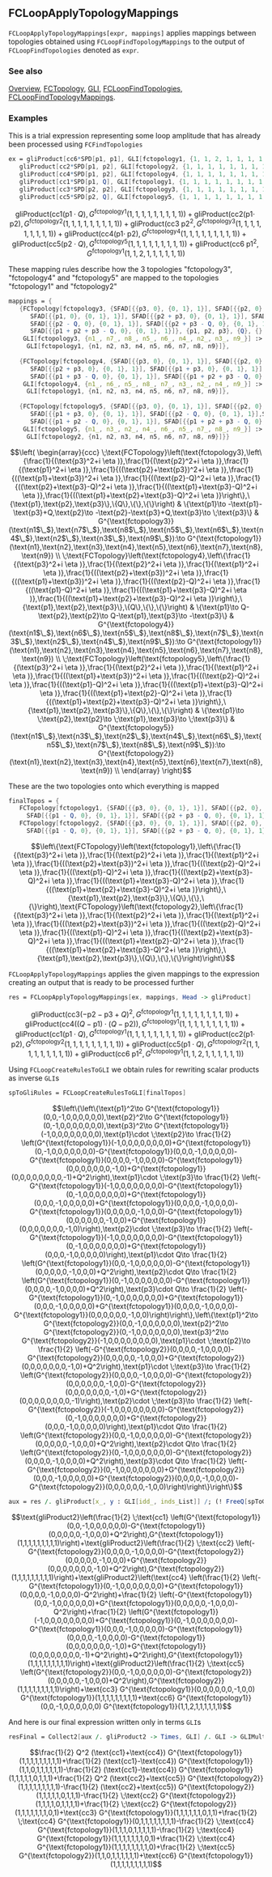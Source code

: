## FCLoopApplyTopologyMappings

`FCLoopApplyTopologyMappings[expr, mappings]` applies mappings between topologies obtained using `FCLoopFindTopologyMappings` to the output of `FCLoopFindTopologies` denoted as `expr`.

### See also

[Overview](Extra/FeynCalc.md), [FCTopology](FCTopology.md), [GLI](GLI.md), [FCLoopFindTopologies](FCLoopFindTopologies.md), [FCLoopFindTopologyMappings](FCLoopFindTopologyMappings.md).

### Examples

This is a trial expression representing some loop amplitude that has already been processed using `FCFindTopologies`

```mathematica
ex = gliProduct[cc6*SPD[p1, p1], GLI[fctopology1, {1, 1, 2, 1, 1, 1, 1, 1, 1}]] + 
   gliProduct[cc2*SPD[p1, p2], GLI[fctopology2, {1, 1, 1, 1, 1, 1, 1, 1, 1}]] + 
   gliProduct[cc4*SPD[p1, p2], GLI[fctopology4, {1, 1, 1, 1, 1, 1, 1, 1, 1}]] + 
   gliProduct[cc1*SPD[p1, Q], GLI[fctopology1, {1, 1, 1, 1, 1, 1, 1, 1, 1}]] + 
   gliProduct[cc3*SPD[p2, p2], GLI[fctopology3, {1, 1, 1, 1, 1, 1, 1, 1, 1}]] + 
   gliProduct[cc5*SPD[p2, Q], GLI[fctopology5, {1, 1, 1, 1, 1, 1, 1, 1, 1}]]
```

$$\text{gliProduct}\left(\text{cc1} (\text{p1}\cdot Q),G^{\text{fctopology1}}(1,1,1,1,1,1,1,1,1)\right)+\text{gliProduct}\left(\text{cc2} (\text{p1}\cdot \;\text{p2}),G^{\text{fctopology2}}(1,1,1,1,1,1,1,1,1)\right)+\text{gliProduct}\left(\text{cc3} \;\text{p2}^2,G^{\text{fctopology3}}(1,1,1,1,1,1,1,1,1)\right)+\text{gliProduct}\left(\text{cc4} (\text{p1}\cdot \;\text{p2}),G^{\text{fctopology4}}(1,1,1,1,1,1,1,1,1)\right)+\text{gliProduct}\left(\text{cc5} (\text{p2}\cdot Q),G^{\text{fctopology5}}(1,1,1,1,1,1,1,1,1)\right)+\text{gliProduct}\left(\text{cc6} \;\text{p1}^2,G^{\text{fctopology1}}(1,1,2,1,1,1,1,1,1)\right)$$

These mapping rules describe how the 3 topologies "fctopology3", "fctopology4" and "fctopology5" are mapped to the topologies "fctopology1" and "fctopology2"

```mathematica
mappings = {
   {FCTopology[fctopology3, {SFAD[{{p3, 0}, {0, 1}, 1}], SFAD[{{p2, 0}, {0, 1}, 1}], 
      SFAD[{{p1, 0}, {0, 1}, 1}], SFAD[{{p2 + p3, 0}, {0, 1}, 1}], SFAD[{{p1 + p3, 0}, {0, 1}, 1}], 
      SFAD[{{p2 - Q, 0}, {0, 1}, 1}], SFAD[{{p2 + p3 - Q, 0}, {0, 1}, 1}], SFAD[{{p1 + p3 - Q, 0}, {0, 1}, 1}], 
      SFAD[{{p1 + p2 + p3 - Q, 0}, {0, 1}, 1}]}, {p1, p2, p3}, {Q}, {}, {}], {p1 -> -p1 - p3 + Q, p2 -> -p2 - p3 + Q, p3 -> p3}, 
    GLI[fctopology3, {n1_, n7_, n8_, n5_, n6_, n4_, n2_, n3_, n9_}] :>
     GLI[fctopology1, {n1, n2, n3, n4, n5, n6, n7, n8, n9}]}, 
   
   {FCTopology[fctopology4, {SFAD[{{p3, 0}, {0, 1}, 1}], SFAD[{{p2, 0}, {0, 1}, 1}], SFAD[{{p1, 0}, {0, 1}, 1}], 
      SFAD[{{p2 + p3, 0}, {0, 1}, 1}], SFAD[{{p1 + p3, 0}, {0, 1}, 1}], SFAD[{{p2 - Q, 0}, {0, 1}, 1}], SFAD[{{p1 - Q, 0}, {0, 1}, 1}], 
      SFAD[{{p1 + p3 - Q, 0}, {0, 1}, 1}], SFAD[{{p1 + p2 + p3 - Q, 0}, {0, 1}, 1}]}, {p1, p2, p3}, {Q}, {}, {}], {p1 -> -p2 + Q, p2 -> -p1 + Q, p3 -> -p3}, 
    GLI[fctopology4, {n1_, n6_, n5_, n8_, n7_, n3_, n2_, n4_, n9_}] :>
     GLI[fctopology1, {n1, n2, n3, n4, n5, n6, n7, n8, n9}]}, 
   
   {FCTopology[fctopology5, {SFAD[{{p3, 0}, {0, 1}, 1}], SFAD[{{p2, 0}, {0, 1}, 1}], SFAD[{{p1, 0}, {0, 1}, 1}], 
      SFAD[{{p1 + p3, 0}, {0, 1}, 1}], SFAD[{{p2 - Q, 0}, {0, 1}, 1}],SFAD[{{p1 - Q, 0}, {0, 1}, 1}], SFAD[{{p1 + p3 - Q, 0}, {0, 1}, 1}], 
      SFAD[{{p1 + p2 - Q, 0}, {0, 1}, 1}], SFAD[{{p1 + p2 + p3 - Q, 0}, {0, 1}, 1}]}, {p1, p2, p3}, {Q}, {}, {}], {p1 -> p2, p2 -> p1, p3 -> p3}, 
    GLI[fctopology5, {n1_, n3_, n2_, n4_, n6_, n5_, n7_, n8_, n9_}] :>
     GLI[fctopology2, {n1, n2, n3, n4, n5, n6, n7, n8, n9}]}}
```

$$\left(
\begin{array}{ccc}
 \;\text{FCTopology}\left(\text{fctopology3},\left\{\frac{1}{(\text{p3}^2+i \eta )},\frac{1}{(\text{p2}^2+i \eta )},\frac{1}{(\text{p1}^2+i \eta )},\frac{1}{((\text{p2}+\text{p3})^2+i \eta )},\frac{1}{((\text{p1}+\text{p3})^2+i \eta )},\frac{1}{((\text{p2}-Q)^2+i \eta )},\frac{1}{((\text{p2}+\text{p3}-Q)^2+i \eta )},\frac{1}{((\text{p1}+\text{p3}-Q)^2+i \eta )},\frac{1}{((\text{p1}+\text{p2}+\text{p3}-Q)^2+i \eta )}\right\},\{\text{p1},\text{p2},\text{p3}\},\{Q\},\{\},\{\}\right) & \{\text{p1}\to -\text{p1}-\text{p3}+Q,\text{p2}\to -\text{p2}-\text{p3}+Q,\text{p3}\to \;\text{p3}\} & G^{\text{fctopology3}}(\text{n1$\_$},\text{n7$\_$},\text{n8$\_$},\text{n5$\_$},\text{n6$\_$},\text{n4$\_$},\text{n2$\_$},\text{n3$\_$},\text{n9$\_$}):\to G^{\text{fctopology1}}(\text{n1},\text{n2},\text{n3},\text{n4},\text{n5},\text{n6},\text{n7},\text{n8},\text{n9}) \\
 \;\text{FCTopology}\left(\text{fctopology4},\left\{\frac{1}{(\text{p3}^2+i \eta )},\frac{1}{(\text{p2}^2+i \eta )},\frac{1}{(\text{p1}^2+i \eta )},\frac{1}{((\text{p2}+\text{p3})^2+i \eta )},\frac{1}{((\text{p1}+\text{p3})^2+i \eta )},\frac{1}{((\text{p2}-Q)^2+i \eta )},\frac{1}{((\text{p1}-Q)^2+i \eta )},\frac{1}{((\text{p1}+\text{p3}-Q)^2+i \eta )},\frac{1}{((\text{p1}+\text{p2}+\text{p3}-Q)^2+i \eta )}\right\},\{\text{p1},\text{p2},\text{p3}\},\{Q\},\{\},\{\}\right) & \{\text{p1}\to Q-\text{p2},\text{p2}\to Q-\text{p1},\text{p3}\to -\text{p3}\} & G^{\text{fctopology4}}(\text{n1$\_$},\text{n6$\_$},\text{n5$\_$},\text{n8$\_$},\text{n7$\_$},\text{n3$\_$},\text{n2$\_$},\text{n4$\_$},\text{n9$\_$}):\to G^{\text{fctopology1}}(\text{n1},\text{n2},\text{n3},\text{n4},\text{n5},\text{n6},\text{n7},\text{n8},\text{n9}) \\
 \;\text{FCTopology}\left(\text{fctopology5},\left\{\frac{1}{(\text{p3}^2+i \eta )},\frac{1}{(\text{p2}^2+i \eta )},\frac{1}{(\text{p1}^2+i \eta )},\frac{1}{((\text{p1}+\text{p3})^2+i \eta )},\frac{1}{((\text{p2}-Q)^2+i \eta )},\frac{1}{((\text{p1}-Q)^2+i \eta )},\frac{1}{((\text{p1}+\text{p3}-Q)^2+i \eta )},\frac{1}{((\text{p1}+\text{p2}-Q)^2+i \eta )},\frac{1}{((\text{p1}+\text{p2}+\text{p3}-Q)^2+i \eta )}\right\},\{\text{p1},\text{p2},\text{p3}\},\{Q\},\{\},\{\}\right) & \{\text{p1}\to \;\text{p2},\text{p2}\to \;\text{p1},\text{p3}\to \;\text{p3}\} & G^{\text{fctopology5}}(\text{n1$\_$},\text{n3$\_$},\text{n2$\_$},\text{n4$\_$},\text{n6$\_$},\text{n5$\_$},\text{n7$\_$},\text{n8$\_$},\text{n9$\_$}):\to G^{\text{fctopology2}}(\text{n1},\text{n2},\text{n3},\text{n4},\text{n5},\text{n6},\text{n7},\text{n8},\text{n9}) \\
\end{array}
\right)$$

These are the two topologies onto which everything is mapped

```mathematica
finalTopos = {
   FCTopology[fctopology1, {SFAD[{{p3, 0}, {0, 1}, 1}], SFAD[{{p2, 0}, {0, 1}, 1}], SFAD[{{p1, 0}, {0, 1}, 1}], SFAD[{{p2 + p3, 0}, {0, 1}, 1}], SFAD[{{p2 - Q, 0}, {0, 1}, 1}], 
     SFAD[{{p1 - Q, 0}, {0, 1}, 1}], SFAD[{{p2 + p3 - Q, 0}, {0, 1}, 1}], SFAD[{{p1 + p3 - Q, 0}, {0, 1}, 1}], SFAD[{{p1 + p2 + p3 - Q, 0}, {0, 1}, 1}]}, {p1, p2, p3}, {Q}, {}, {}], 
   FCTopology[fctopology2, {SFAD[{{p3, 0}, {0, 1}, 1}], SFAD[{{p2, 0}, {0, 1}, 1}], SFAD[{{p1, 0}, {0, 1}, 1}], SFAD[{{p2 + p3, 0}, {0, 1}, 1}], SFAD[{{p2 - Q, 0}, {0, 1}, 1}], 
     SFAD[{{p1 - Q, 0}, {0, 1}, 1}], SFAD[{{p2 + p3 - Q, 0}, {0, 1}, 1}], SFAD[{{p1 + p2 - Q, 0}, {0, 1}, 1}], SFAD[{{p1 + p2 + p3 - Q, 0}, {0, 1}, 1}]}, {p1, p2, p3}, {Q}, {}, {}]}
```

$$\left\{\text{FCTopology}\left(\text{fctopology1},\left\{\frac{1}{(\text{p3}^2+i \eta )},\frac{1}{(\text{p2}^2+i \eta )},\frac{1}{(\text{p1}^2+i \eta )},\frac{1}{((\text{p2}+\text{p3})^2+i \eta )},\frac{1}{((\text{p2}-Q)^2+i \eta )},\frac{1}{((\text{p1}-Q)^2+i \eta )},\frac{1}{((\text{p2}+\text{p3}-Q)^2+i \eta )},\frac{1}{((\text{p1}+\text{p3}-Q)^2+i \eta )},\frac{1}{((\text{p1}+\text{p2}+\text{p3}-Q)^2+i \eta )}\right\},\{\text{p1},\text{p2},\text{p3}\},\{Q\},\{\},\{\}\right),\text{FCTopology}\left(\text{fctopology2},\left\{\frac{1}{(\text{p3}^2+i \eta )},\frac{1}{(\text{p2}^2+i \eta )},\frac{1}{(\text{p1}^2+i \eta )},\frac{1}{((\text{p2}+\text{p3})^2+i \eta )},\frac{1}{((\text{p2}-Q)^2+i \eta )},\frac{1}{((\text{p1}-Q)^2+i \eta )},\frac{1}{((\text{p2}+\text{p3}-Q)^2+i \eta )},\frac{1}{((\text{p1}+\text{p2}-Q)^2+i \eta )},\frac{1}{((\text{p1}+\text{p2}+\text{p3}-Q)^2+i \eta )}\right\},\{\text{p1},\text{p2},\text{p3}\},\{Q\},\{\},\{\}\right)\right\}$$

`FCLoopApplyTopologyMappings`  applies the given mappings to the expression creating an output that is ready to be processed further

```mathematica
res = FCLoopApplyTopologyMappings[ex, mappings, Head -> gliProduct]
```

$$\text{gliProduct}\left(\text{cc3} (-\text{p2}-\text{p3}+Q)^2,G^{\text{fctopology1}}(1,1,1,1,1,1,1,1,1)\right)+\text{gliProduct}\left(\text{cc4} ((Q-\text{p1})\cdot (Q-\text{p2})),G^{\text{fctopology1}}(1,1,1,1,1,1,1,1,1)\right)+\text{gliProduct}\left(\text{cc1} (\text{p1}\cdot Q),G^{\text{fctopology1}}(1,1,1,1,1,1,1,1,1)\right)+\text{gliProduct}\left(\text{cc2} (\text{p1}\cdot \;\text{p2}),G^{\text{fctopology2}}(1,1,1,1,1,1,1,1,1)\right)+\text{gliProduct}\left(\text{cc5} (\text{p1}\cdot Q),G^{\text{fctopology2}}(1,1,1,1,1,1,1,1,1)\right)+\text{gliProduct}\left(\text{cc6} \;\text{p1}^2,G^{\text{fctopology1}}(1,1,2,1,1,1,1,1,1)\right)$$

Using `FCLoopCreateRulesToGLI` we obtain rules for rewriting scalar products as inverse `GLI`s

```mathematica
spToGliRules = FCLoopCreateRulesToGLI[finalTopos]
```

$$\left\{\left\{\text{p1}^2\to G^{\text{fctopology1}}(0,0,-1,0,0,0,0,0,0),\text{p2}^2\to G^{\text{fctopology1}}(0,-1,0,0,0,0,0,0,0),\text{p3}^2\to G^{\text{fctopology1}}(-1,0,0,0,0,0,0,0,0),\text{p1}\cdot \;\text{p2}\to \frac{1}{2} \left(G^{\text{fctopology1}}(-1,0,0,0,0,0,0,0,0)+G^{\text{fctopology1}}(0,-1,0,0,0,0,0,0,0)-G^{\text{fctopology1}}(0,0,0,-1,0,0,0,0,0)-G^{\text{fctopology1}}(0,0,0,0,-1,0,0,0,0)-G^{\text{fctopology1}}(0,0,0,0,0,0,0,-1,0)+G^{\text{fctopology1}}(0,0,0,0,0,0,0,0,-1)+Q^2\right),\text{p1}\cdot \;\text{p3}\to \frac{1}{2} \left(-G^{\text{fctopology1}}(-1,0,0,0,0,0,0,0,0)-G^{\text{fctopology1}}(0,-1,0,0,0,0,0,0,0)+G^{\text{fctopology1}}(0,0,0,-1,0,0,0,0,0)+G^{\text{fctopology1}}(0,0,0,0,-1,0,0,0,0)-G^{\text{fctopology1}}(0,0,0,0,0,-1,0,0,0)-G^{\text{fctopology1}}(0,0,0,0,0,0,-1,0,0)+G^{\text{fctopology1}}(0,0,0,0,0,0,0,-1,0)\right),\text{p2}\cdot \;\text{p3}\to \frac{1}{2} \left(-G^{\text{fctopology1}}(-1,0,0,0,0,0,0,0,0)-G^{\text{fctopology1}}(0,-1,0,0,0,0,0,0,0)+G^{\text{fctopology1}}(0,0,0,-1,0,0,0,0,0)\right),\text{p1}\cdot Q\to \frac{1}{2} \left(G^{\text{fctopology1}}(0,0,-1,0,0,0,0,0,0)-G^{\text{fctopology1}}(0,0,0,0,0,-1,0,0,0)+Q^2\right),\text{p2}\cdot Q\to \frac{1}{2} \left(G^{\text{fctopology1}}(0,-1,0,0,0,0,0,0,0)-G^{\text{fctopology1}}(0,0,0,0,-1,0,0,0,0)+Q^2\right),\text{p3}\cdot Q\to \frac{1}{2} \left(-G^{\text{fctopology1}}(0,-1,0,0,0,0,0,0,0)+G^{\text{fctopology1}}(0,0,0,-1,0,0,0,0,0)+G^{\text{fctopology1}}(0,0,0,0,-1,0,0,0,0)-G^{\text{fctopology1}}(0,0,0,0,0,0,-1,0,0)\right)\right\},\left\{\text{p1}^2\to G^{\text{fctopology2}}(0,0,-1,0,0,0,0,0,0),\text{p2}^2\to G^{\text{fctopology2}}(0,-1,0,0,0,0,0,0,0),\text{p3}^2\to G^{\text{fctopology2}}(-1,0,0,0,0,0,0,0,0),\text{p1}\cdot \;\text{p2}\to \frac{1}{2} \left(-G^{\text{fctopology2}}(0,0,0,0,-1,0,0,0,0)-G^{\text{fctopology2}}(0,0,0,0,0,-1,0,0,0)+G^{\text{fctopology2}}(0,0,0,0,0,0,0,-1,0)+Q^2\right),\text{p1}\cdot \;\text{p3}\to \frac{1}{2} \left(G^{\text{fctopology2}}(0,0,0,0,-1,0,0,0,0)-G^{\text{fctopology2}}(0,0,0,0,0,0,-1,0,0)-G^{\text{fctopology2}}(0,0,0,0,0,0,0,-1,0)+G^{\text{fctopology2}}(0,0,0,0,0,0,0,0,-1)\right),\text{p2}\cdot \;\text{p3}\to \frac{1}{2} \left(-G^{\text{fctopology2}}(-1,0,0,0,0,0,0,0,0)-G^{\text{fctopology2}}(0,-1,0,0,0,0,0,0,0)+G^{\text{fctopology2}}(0,0,0,-1,0,0,0,0,0)\right),\text{p1}\cdot Q\to \frac{1}{2} \left(G^{\text{fctopology2}}(0,0,-1,0,0,0,0,0,0)-G^{\text{fctopology2}}(0,0,0,0,0,-1,0,0,0)+Q^2\right),\text{p2}\cdot Q\to \frac{1}{2} \left(G^{\text{fctopology2}}(0,-1,0,0,0,0,0,0,0)-G^{\text{fctopology2}}(0,0,0,0,-1,0,0,0,0)+Q^2\right),\text{p3}\cdot Q\to \frac{1}{2} \left(-G^{\text{fctopology2}}(0,-1,0,0,0,0,0,0,0)+G^{\text{fctopology2}}(0,0,0,-1,0,0,0,0,0)+G^{\text{fctopology2}}(0,0,0,0,-1,0,0,0,0)-G^{\text{fctopology2}}(0,0,0,0,0,0,-1,0,0)\right)\right\}\right\}$$

```mathematica
aux = res /. gliProduct[x_, y : GLI[idd_, inds_List]] /; (! FreeQ[spToGliRules, idd]) :> gliProduct2[ExpandScalarProduct[x] /. SelectNotFree[spToGliRules, idd][[1]], y] /. gliProduct2[x_, y_] /; FreeQ[x, Pair] :> x y
```

$$\text{gliProduct2}\left(\frac{1}{2} \;\text{cc1} \left(G^{\text{fctopology1}}(0,0,-1,0,0,0,0,0,0)-G^{\text{fctopology1}}(0,0,0,0,0,-1,0,0,0)+Q^2\right),G^{\text{fctopology1}}(1,1,1,1,1,1,1,1,1)\right)+\text{gliProduct2}\left(\frac{1}{2} \;\text{cc2} \left(-G^{\text{fctopology2}}(0,0,0,0,-1,0,0,0,0)-G^{\text{fctopology2}}(0,0,0,0,0,-1,0,0,0)+G^{\text{fctopology2}}(0,0,0,0,0,0,0,-1,0)+Q^2\right),G^{\text{fctopology2}}(1,1,1,1,1,1,1,1,1)\right)+\text{gliProduct2}\left(\text{cc4} \left(\frac{1}{2} \left(-G^{\text{fctopology1}}(0,-1,0,0,0,0,0,0,0)+G^{\text{fctopology1}}(0,0,0,0,-1,0,0,0,0)-Q^2\right)+\frac{1}{2} \left(-G^{\text{fctopology1}}(0,0,-1,0,0,0,0,0,0)+G^{\text{fctopology1}}(0,0,0,0,0,-1,0,0,0)-Q^2\right)+\frac{1}{2} \left(G^{\text{fctopology1}}(-1,0,0,0,0,0,0,0,0)+G^{\text{fctopology1}}(0,-1,0,0,0,0,0,0,0)-G^{\text{fctopology1}}(0,0,0,-1,0,0,0,0,0)-G^{\text{fctopology1}}(0,0,0,0,-1,0,0,0,0)-G^{\text{fctopology1}}(0,0,0,0,0,0,0,-1,0)+G^{\text{fctopology1}}(0,0,0,0,0,0,0,0,-1)+Q^2\right)+Q^2\right),G^{\text{fctopology1}}(1,1,1,1,1,1,1,1,1)\right)+\text{gliProduct2}\left(\frac{1}{2} \;\text{cc5} \left(G^{\text{fctopology2}}(0,0,-1,0,0,0,0,0,0)-G^{\text{fctopology2}}(0,0,0,0,0,-1,0,0,0)+Q^2\right),G^{\text{fctopology2}}(1,1,1,1,1,1,1,1,1)\right)+\text{cc3} G^{\text{fctopology1}}(0,0,0,0,0,0,-1,0,0) G^{\text{fctopology1}}(1,1,1,1,1,1,1,1,1)+\text{cc6} G^{\text{fctopology1}}(0,0,-1,0,0,0,0,0,0) G^{\text{fctopology1}}(1,1,2,1,1,1,1,1,1)$$

And here is our final expression written only in terms `GLI`s

```mathematica
resFinal = Collect2[aux /. gliProduct2 -> Times, GLI] /. GLI -> GLIMultiply /. GLIMultiply -> GLI
```

$$\frac{1}{2} Q^2 (\text{cc1}+\text{cc4}) G^{\text{fctopology1}}(1,1,1,1,1,1,1,1,1)+\frac{1}{2} (\text{cc1}-\text{cc4}) G^{\text{fctopology1}}(1,1,0,1,1,1,1,1,1)-\frac{1}{2} (\text{cc1}-\text{cc4}) G^{\text{fctopology1}}(1,1,1,1,1,0,1,1,1)+\frac{1}{2} Q^2 (\text{cc2}+\text{cc5}) G^{\text{fctopology2}}(1,1,1,1,1,1,1,1,1)-\frac{1}{2} (\text{cc2}+\text{cc5}) G^{\text{fctopology2}}(1,1,1,1,1,0,1,1,1)-\frac{1}{2} \;\text{cc2} G^{\text{fctopology2}}(1,1,1,1,0,1,1,1,1)+\frac{1}{2} \;\text{cc2} G^{\text{fctopology2}}(1,1,1,1,1,1,1,0,1)+\text{cc3} G^{\text{fctopology1}}(1,1,1,1,1,1,0,1,1)+\frac{1}{2} \;\text{cc4} G^{\text{fctopology1}}(0,1,1,1,1,1,1,1,1)-\frac{1}{2} \;\text{cc4} G^{\text{fctopology1}}(1,1,1,0,1,1,1,1,1)-\frac{1}{2} \;\text{cc4} G^{\text{fctopology1}}(1,1,1,1,1,1,1,0,1)+\frac{1}{2} \;\text{cc4} G^{\text{fctopology1}}(1,1,1,1,1,1,1,1,0)+\frac{1}{2} \;\text{cc5} G^{\text{fctopology2}}(1,1,0,1,1,1,1,1,1)+\text{cc6} G^{\text{fctopology1}}(1,1,1,1,1,1,1,1,1)$$